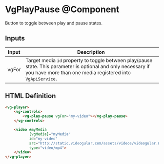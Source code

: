 # VgPlayPause @Component

Button to toggle between play and pause states.

## Inputs

| Input | Description |
|--- |--- |
| vgFor | Target media `id` property to toggle between play/pause state. This parameter is optional and only necessary if you have more than one media registered into `VgApiService`. |

## HTML Definition

```html
<vg-player>
    <vg-controls>
        <vg-play-pause vgFor="my-video"></vg-play-pause>
    </vg-controls>

    <video #myMedia
           [vgMedia]="myMedia"
           id="my-video"
           src="http://static.videogular.com/assets/videos/videogular.mp4"
           type="video/mp4">
    </video>
</vg-player>
```
